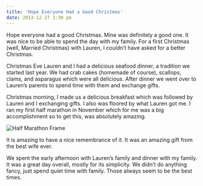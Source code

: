 ```yaml
---
title: 'Hope Everyone Had a Good Christmas'
date: 2013-12-27 3:30 pm
---
```


Hope everyone had a good Christmas. Mine was definitely a good one. It was nice to be able to spend the day with my family. For a first Christmas (well, Married Christmas) with Lauren, I couldn’t have asked for a better Christmas.

Christmas Eve Lauren and I had a delicious seafood dinner, a tradition we started last year. We had crab cakes (homemade of course), scallops, clams, and asparagus which were all delicious. After dinner we went over to Lauren’s parents to spend time with them and exchange gifts.

Christmas morning, I made us a delicious breakfast which was followed by Lauren and I exchanging gifts. I also was floored by what Lauren got me. I ran my first half marathon in November which for me was a big accomplishment so to get this, was absolutely amazing.

![Half Marathon Frame](/assets/images/posts/half-marathon-poster.jpg)

It is amazing to have a nice remembrance of it. It was an amazing gift from the best wife ever.

We spent the early afternoon with Lauren’s family and dinner with my family. It was a great day overall, mostly for its simplicity. We didn’t do anything fancy, just spend quiet time with family. Those always seem to be the best times.
